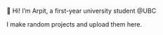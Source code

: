 👋 Hi! I’m Arpit, a first-year university student @UBC

I make random projects and upload them here.

